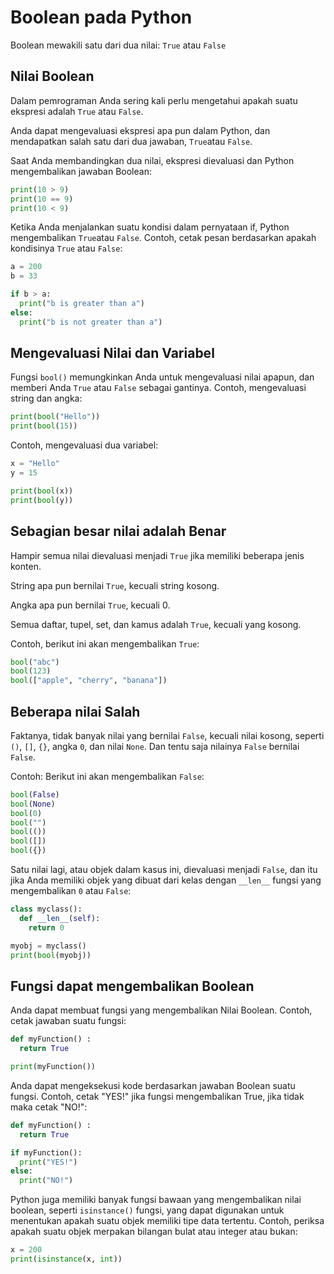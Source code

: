 # Boolean pada Python
Boolean mewakili satu dari dua nilai: `True` atau `False`
## Nilai Boolean
Dalam pemrograman Anda sering kali perlu mengetahui apakah suatu ekspresi adalah `True` atau `False`.

Anda dapat mengevaluasi ekspresi apa pun dalam Python, dan mendapatkan salah satu dari dua jawaban, `True`atau `False`.

Saat Anda membandingkan dua nilai, ekspresi dievaluasi dan Python mengembalikan jawaban Boolean:

```py
print(10 > 9)
print(10 == 9)
print(10 < 9)
```

Ketika Anda menjalankan suatu kondisi dalam pernyataan if, Python mengembalikan `True`atau `False`.
Contoh, cetak pesan berdasarkan apakah kondisinya `True` atau `False`:

```py
a = 200
b = 33

if b > a:
  print("b is greater than a")
else:
  print("b is not greater than a")
```
## Mengevaluasi Nilai dan Variabel
Fungsi `bool()` memungkinkan Anda untuk mengevaluasi nilai apapun, dan memberi Anda `True` atau `False` sebagai gantinya.
Contoh, mengevaluasi string dan angka:

```py
print(bool("Hello"))
print(bool(15))
```

Contoh, mengevaluasi dua variabel:

```py
x = "Hello"
y = 15

print(bool(x))
print(bool(y))
```

## Sebagian besar nilai adalah Benar
Hampir semua nilai dievaluasi menjadi `True` jika memiliki beberapa jenis konten.

String apa pun bernilai `True`, kecuali string kosong.

Angka apa pun bernilai `True`, kecuali 0.

Semua daftar, tupel, set, dan kamus adalah `True`, kecuali yang kosong.

Contoh, berikut ini akan mengembalikan `True`:

```py
bool("abc")
bool(123)
bool(["apple", "cherry", "banana"])
```
## Beberapa nilai Salah
Faktanya, tidak banyak nilai yang bernilai `False`, kecuali nilai kosong, seperti `()`, `[]`, `{}`, angka `0`, dan nilai `None`. Dan tentu saja nilainya `False` bernilai `False`.

Contoh:
Berikut ini akan mengembalikan `False`:

```py
bool(False)
bool(None)
bool(0)
bool("")
bool(())
bool([])
bool({})
```

Satu nilai lagi, atau objek dalam kasus ini, dievaluasi menjadi `False`, dan itu jika Anda memiliki objek yang dibuat dari kelas dengan `__len__` fungsi yang mengembalikan `0` atau `False`:

```py
class myclass():
  def __len__(self):
    return 0

myobj = myclass()
print(bool(myobj))
```
## Fungsi dapat mengembalikan Boolean
Anda dapat membuat fungsi yang mengembalikan Nilai Boolean.
Contoh, cetak jawaban suatu fungsi:

```py
def myFunction() :
  return True

print(myFunction())
```

Anda dapat mengeksekusi kode berdasarkan jawaban Boolean suatu fungsi.
Contoh, cetak "YES!" jika fungsi mengembalikan True, jika tidak maka cetak "NO!":

```py
def myFunction() :
  return True

if myFunction():
  print("YES!")
else:
  print("NO!")
```

Python juga memiliki banyak fungsi bawaan yang mengembalikan nilai boolean, seperti `isinstance()` fungsi, yang dapat digunakan untuk menentukan apakah suatu objek memiliki tipe data tertentu.
Contoh, periksa apakah suatu objek merpakan bilangan bulat atau integer atau bukan:

```py
x = 200
print(isinstance(x, int))
```